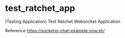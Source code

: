 # test_ratchet_app
(Testing Application) Test Ratchet Websocket Application

Reference
https://socketio-chat-example.now.sh/